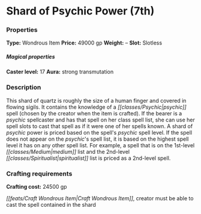 ﻿---
Title: "Shard of Psychic Power (7th)"
Type: "Wondrous Item"
Price: "49000 gp"
Weight: "–"
Slot: "Slotless"
Caster level: "17"
Aura: "strong transmutation"
Description: |
  "This shard of quartz is roughly the size of a human finger and covered in flowing sigils. It contains the knowledge of a psychic spell (chosen by the creator when the item is crafted). If the bearer is a psychic spellcaster and has that spell on her class spell list, she can use her spell slots to cast that spell as if it were one of her spells known. A shard of psychic power is priced based on the spell's psychic spell level. If the spell does not appear on the psychic's spell list, it is based on the highest spell level it has on any other spell list. For example, a spell that is on the 1st-level medium list and the 2nd-level spiritualist list is priced as a 2nd-level spell."
Crafting cost: "24500 gp"
Sources: "['Psychic Anthology']"
---

# Shard of Psychic Power (7th)

### Properties

**Type:** Wondrous Item **Price:** 49000 gp **Weight:** – **Slot:** Slotless

##### Magical properties

**Caster level:** 17 **Aura:** strong transmutation

### Description

This shard of quartz is roughly the size of a human finger and covered in flowing sigils. It contains the knowledge of a _[[classes/Psychic|psychic]]_ spell (chosen by the creator when the item is crafted). If the bearer is a _psychic_ spellcaster and has that spell on her class spell list, she can use her spell slots to cast that spell as if it were one of her spells known. A shard of _psychic_ power is priced based on the spell's _psychic_ spell level. If the spell does not appear on the _psychic_'s spell list, it is based on the highest spell level it has on any other spell list. For example, a spell that is on the 1st-level _[[classes/Medium|medium]]_ list and the 2nd-level _[[classes/Spiritualist|spiritualist]]_ list is priced as a 2nd-level spell.

### Crafting requirements

**Crafting cost:** 24500 gp

_[[feats/Craft Wondrous Item|Craft Wondrous Item]]_, creator must be able to cast the spell contained in the shard

